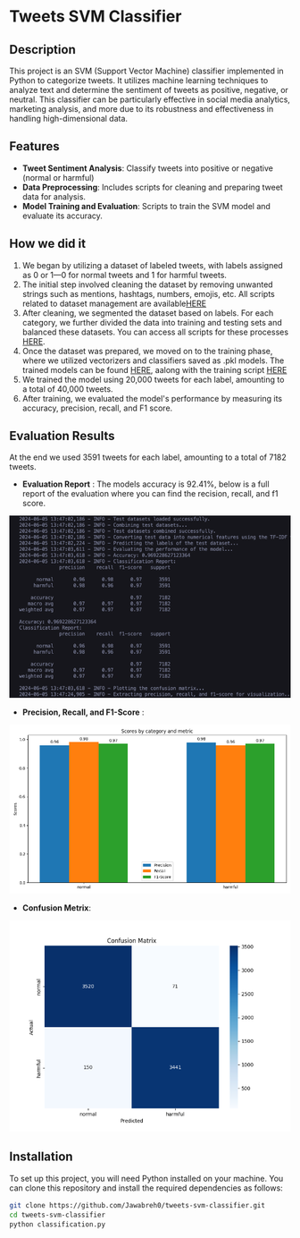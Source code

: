 # Tweets SVM Classifier

## Description
This project is an SVM (Support Vector Machine) classifier implemented in Python to categorize tweets. It utilizes machine learning techniques to analyze text and determine the sentiment of tweets as positive, negative, or neutral. This classifier can be particularly effective in social media analytics, marketing analysis, and more due to its robustness and effectiveness in handling high-dimensional data.


## Features
- **Tweet Sentiment Analysis**: Classify tweets into positive or negative (normal or harmful)
- **Data Preprocessing**: Includes scripts for cleaning and preparing tweet data for analysis.
- **Model Training and Evaluation**: Scripts to train the SVM model and evaluate its accuracy.

## How we did it 

1. We began by utilizing a dataset of labeled tweets, with labels assigned as 0 or 1—0 for normal tweets and 1 for harmful tweets.
2. The initial step involved cleaning the dataset by removing unwanted strings such as mentions, hashtags, numbers, emojis, etc. All scripts related to dataset management are available[HERE](manage_dataset/)
3. After cleaning, we segmented the dataset based on labels. For each category, we further divided the data into training and testing sets and balanced these datasets. You can access all scripts for these processes [HERE](manage_dataset/).
4. Once the dataset was prepared, we moved on to the training phase, where we utilized vectorizers and classifiers saved as .pkl models. The trained models can be found [HERE](trained_models/), aalong with the training script [HERE](train.py)
5. We trained the model using 20,000 tweets for each label, amounting to a total of 40,000 tweets.
6. After training, we evaluated the model's performance by measuring its accuracy, precision, recall, and F1 score.
   
## Evaluation Results
 At the end we used 3591 tweets for each label, amounting to a total of 7182 tweets. 

- **Evaluation Report** : The models accuracy is 92.41%, below is a full report of the evaluation where you can find the recision, recall, and f1 score.

![evaluation/evaluation-report.png](./evaluation/evaluation-report.png)


- **Precision, Recall, and F1-Score** :
  
![evaluation/precision-recall-f1.png](./evaluation/precision-recall-f1.png)

- **Confusion Metrix**:
  
![evaluation/confusion-metrix.png](./evaluation/confusion-metrix.png)

## Installation

To set up this project, you will need Python installed on your machine. You can clone this repository and install the required dependencies as follows:

```bash
git clone https://github.com/Jawabreh0/tweets-svm-classifier.git
cd tweets-svm-classifier
python classification.py
```

